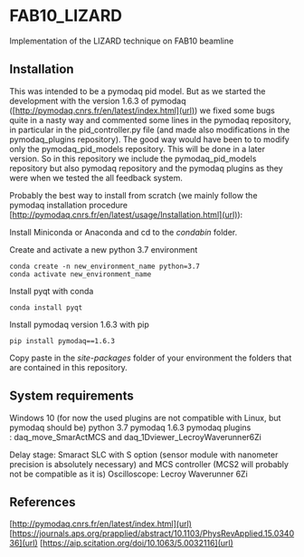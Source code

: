 # FAB10_LIZARD
Implementation of the LIZARD technique on FAB10 beamline

## Installation

This was intended to be a pymodaq pid model. But as we started the development with the version 1.6.3 of pymodaq ([http://pymodaq.cnrs.fr/en/latest/index.html](url)) we fixed some bugs quite in a nasty way and commented some lines in the pymodaq repository, in particular in the pid_controller.py file (and made also modifications in the pymodaq_plugins repository). The good way would have been to to modify only the pymodaq_pid_models repository. This will be done in a later version.
So in this repository we include the pymodaq_pid_models repository but also pymodaq repository and the pymodaq plugins as they were when we tested the all feedback system.

Probably the best way to install from scratch (we mainly follow the pymodaq installation procedure [http://pymodaq.cnrs.fr/en/latest/usage/Installation.html](url)):

Install Miniconda or Anaconda and cd to the *condabin* folder.

Create and activate a new python 3.7 environment

    conda create -n new_environment_name python=3.7
    conda activate new_environment_name

Install pyqt with conda

    conda install pyqt

Install pymodaq version 1.6.3 with pip

    pip install pymodaq==1.6.3

Copy paste in the *site-packages* folder of your environment the folders that are contained in this repository.


## System requirements

Windows 10 (for now the used plugins are not compatible with Linux, but pymodaq should be)
python 3.7
pymodaq 1.6.3
pymodaq plugins : daq_move_SmarActMCS and daq_1Dviewer_LecroyWaverunner6Zi

Delay stage: Smaract SLC with S option (sensor module with nanometer precision is absolutely necessary) and MCS controller (MCS2 will probably not be compatible as it is)
Oscilloscope: Lecroy Waverunner 6Zi

## References

[http://pymodaq.cnrs.fr/en/latest/index.html](url)
[https://journals.aps.org/prapplied/abstract/10.1103/PhysRevApplied.15.034036](url)
[https://aip.scitation.org/doi/10.1063/5.0032116](url)
